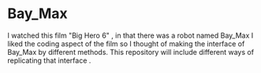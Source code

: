 # Bay_Max
I watched this film "Big Hero 6" , in that there was a robot named Bay_Max I liked the coding aspect of the film so I thought of making the interface of Bay_Max by different methods. This repository will include different ways of replicating that interface .
